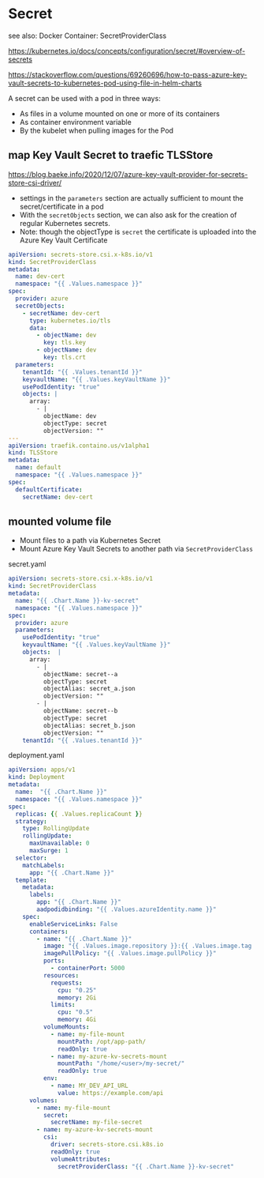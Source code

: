<!-- {% raw %} -->
# Secret
see also:
Docker Container: SecretProviderClass

https://kubernetes.io/docs/concepts/configuration/secret/#overview-of-secrets

https://stackoverflow.com/questions/69260696/how-to-pass-azure-key-vault-secrets-to-kubernetes-pod-using-file-in-helm-charts

A secret can be used with a pod in three ways:
- As files in a volume mounted on one or more of its containers
- As container environment variable
- By the kubelet when pulling images for the Pod

## map Key Vault Secret to traefic TLSStore
https://blog.baeke.info/2020/12/07/azure-key-vault-provider-for-secrets-store-csi-driver/
- settings in the `parameters` section are actually sufficient to mount the secret/certificate in a pod
- With the `secretObjects` section, we can also ask for the creation of regular Kubernetes secrets.
- Note: though the objectType is `secret` the certificate is uploaded into the Azure Key Vault Certificate

```yaml
apiVersion: secrets-store.csi.x-k8s.io/v1
kind: SecretProviderClass
metadata:
  name: dev-cert
  namespace: "{{ .Values.namespace }}"
spec:
  provider: azure
  secretObjects:
    - secretName: dev-cert
      type: kubernetes.io/tls
      data:
        - objectName: dev
          key: tls.key
        - objectName: dev
          key: tls.crt
  parameters:
    tenantId: "{{ .Values.tenantId }}"
    keyvaultName: "{{ .Values.keyVaultName }}"
    usePodIdentity: "true"
    objects: |
      array:
        - |
          objectName: dev
          objectType: secret
          objectVersion: ""
---
apiVersion: traefik.containo.us/v1alpha1
kind: TLSStore
metadata:
  name: default
  namespace: "{{ .Values.namespace }}"
spec:
  defaultCertificate:
    secretName: dev-cert
```

## mounted volume file
- Mount files to a path via Kubernetes Secret
- Mount Azure Key Vault Secrets to another path via `SecretProviderClass`

secret.yaml
```yaml
apiVersion: secrets-store.csi.x-k8s.io/v1
kind: SecretProviderClass
metadata:
  name: "{{ .Chart.Name }}-kv-secret"
  namespace: "{{ .Values.namespace }}"
spec:
  provider: azure
  parameters:
    usePodIdentity: "true"
    keyvaultName: "{{ .Values.keyVaultName }}"
    objects:  |
      array:
        - |
          objectName: secret--a
          objectType: secret
          objectAlias: secret_a.json
          objectVersion: ""
        - |
          objectName: secret--b
          objectType: secret
          objectAlias: secret_b.json
          objectVersion: ""
    tenantId: "{{ .Values.tenantId }}"
```

deployment.yaml
```yaml
apiVersion: apps/v1
kind: Deployment
metadata:
  name:  "{{ .Chart.Name }}"
  namespace: "{{ .Values.namespace }}"
spec:
  replicas: {{ .Values.replicaCount }}
  strategy:
    type: RollingUpdate
    rollingUpdate:
      maxUnavailable: 0
      maxSurge: 1
  selector:
    matchLabels:
      app: "{{ .Chart.Name }}"
  template:
    metadata:
      labels:
        app: "{{ .Chart.Name }}"
        aadpodidbinding: "{{ .Values.azureIdentity.name }}"
    spec:
      enableServiceLinks: False
      containers:
        - name: "{{ .Chart.Name }}"
          image: "{{ .Values.image.repository }}:{{ .Values.image.tag | default .Chart.AppVersion }}"
          imagePullPolicy: "{{ .Values.image.pullPolicy }}"
          ports:
            - containerPort: 5000
          resources:
            requests:
              cpu: "0.25"
              memory: 2Gi              
            limits:
              cpu: "0.5"
              memory: 4Gi              
          volumeMounts:
            - name: my-file-mount
              mountPath: /opt/app-path/
              readOnly: true
            - name: my-azure-kv-secrets-mount
              mountPath: "/home/<user>/my-secret/"
              readOnly: true
          env:
            - name: MY_DEV_API_URL
              value: https://example.com/api
      volumes:
        - name: my-file-mount
          secret:
            secretName: my-file-secret
        - name: my-azure-kv-secrets-mount
          csi:
            driver: secrets-store.csi.k8s.io
            readOnly: true
            volumeAttributes:
              secretProviderClass: "{{ .Chart.Name }}-kv-secret"
```

<!-- {% endraw %} -->
